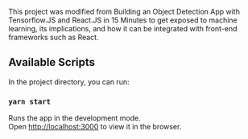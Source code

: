 This project was modified from Building an Object Detection App with Tensorflow.JS and React.JS in 15 Minutes to get exposed to machine learning, its implications, and how it can be integrated with front-end frameworks such as React.

## Available Scripts

In the project directory, you can run:

### `yarn start`

Runs the app in the development mode.<br />
Open [http://localhost:3000](http://localhost:3000) to view it in the browser.
